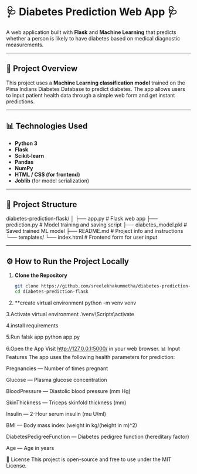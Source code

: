 # 🩺 Diabetes Prediction Web App 🩺

A web application built with **Flask** and **Machine Learning** that predicts whether a person is likely to have diabetes based on medical diagnostic measurements.

---

## 📌 Project Overview

This project uses a **Machine Learning classification model** trained on the Pima Indians Diabetes Database to predict diabetes. The app allows users to input patient health data through a simple web form and get instant predictions.

---

## 📊 Technologies Used

- **Python 3**
- **Flask**
- **Scikit-learn**
- **Pandas**
- **NumPy**
- **HTML / CSS (for frontend)**
- **Joblib** (for model serialization)

---

## 📁 Project Structure

diabetes-prediction-flask/
│
├── app.py # Flask web app
├── prediction.py # Model training and saving script
├── diabetes_model.pkl # Saved trained ML model 
├── README.md # Project info and instructions
└── templates/
└── index.html # Frontend form for user input

---

## ⚙️ How to Run the Project Locally

1. **Clone the Repository**
   ```bash
   git clone https://github.com/sreelekhakummetha/diabetes-prediction-flask.git
   cd diabetes-prediction-flask
   
2. **create virtual environment
   python -m venv venv
   
3.Activate virtual environment
.\venv\Scripts\activate

4.install requirements

5.Run falsk app
python app.py

6.Open the App
Visit http://127.0.0.1:5000/ in your web browser.
📊 Input Features
The app uses the following health parameters for prediction:

Pregnancies — Number of times pregnant

Glucose — Plasma glucose concentration

BloodPressure — Diastolic blood pressure (mm Hg)

SkinThickness — Triceps skinfold thickness (mm)

Insulin — 2-Hour serum insulin (mu U/ml)

BMI — Body mass index (weight in kg/(height in m)^2)

DiabetesPedigreeFunction — Diabetes pedigree function (hereditary factor)

Age — Age in years

📜 License
This project is open-source and free to use under the MIT License.





 
